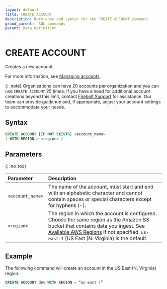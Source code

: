 ```yaml
---
layout: default
title: CREATE ACCOUNT
description: Reference and syntax for the CREATE ACCOUNT command.
grand_parent:  SQL commands
parent: Data definition
---
```


# CREATE ACCOUNT
Creates a new account.

For more information, see [Managing accounts](../../../Guides/managing-your-organization/managing-accounts.md).

{: .note}
Organizations can have 20 accounts per organization and you can use `CREATE ACCOUNT` 25 times. If you have a need for additional account creations beyond this limit, contact [Firebolt Support](https://docs.firebolt.io/godocs/Reference/help-menu.html) for assistance. Our team can provide guidance and, if appropriate, adjust your account settings to accommodate your needs.

## Syntax

```sql
CREATE ACCOUNT [IF NOT EXISTS] <account_name>
[ WITH REGION = <region> ]
```

## Parameters 
{: .no_toc} 

| Parameter  | Description                                                                                                                                                                                                                                                            |
| :--------- |:-----------------------------------------------------------------------------------------------------------------------------------------------------------------------------------------------------------------------------------------------------------------------|
| `<account_name>`                              | The name of the account, must start and end with an alphabetic character and cannot contain spaces or special characters except for hyphens (-).                                                                                                                       |
| `<region>`                      | The region in which the account is configured. Choose the same region as the Amazon S3 bucket that contains data you ingest. See [Available AWS Regions](../../../Reference/available-regions.md) If not specified, `us-east-1` (US East (N. Virginia) is the default. |                                                                                                    

## Example

The following command will create an account in the US East (N. Virginia) region.

```sql
CREATE ACCOUNT dev WITH REGION = “us-east-1”
```
